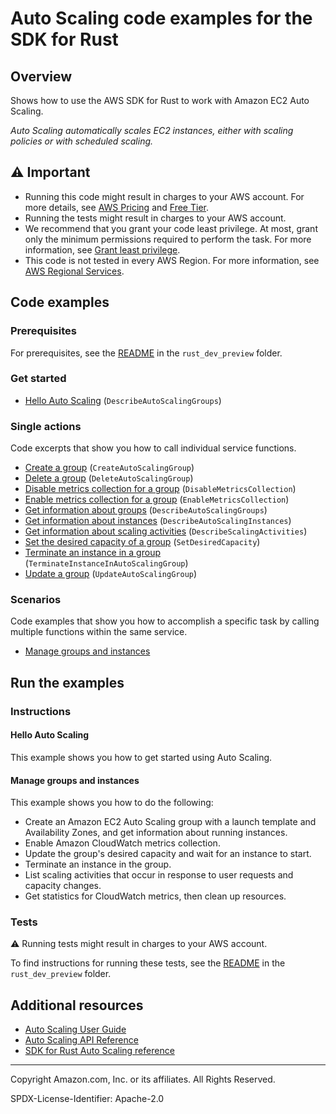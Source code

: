 <!--Generated by WRITEME on 2023-10-31 15:27:12.576171 (UTC)-->
# Auto Scaling code examples for the SDK for Rust

## Overview

Shows how to use the AWS SDK for Rust to work with Amazon EC2 Auto Scaling.

<!--custom.overview.start-->
<!--custom.overview.end-->

*Auto Scaling automatically scales EC2 instances, either with scaling policies or with scheduled scaling.*

## ⚠ Important

* Running this code might result in charges to your AWS account. For more details, see [AWS Pricing](https://aws.amazon.com/pricing/?aws-products-pricing.sort-by=item.additionalFields.productNameLowercase&aws-products-pricing.sort-order=asc&awsf.Free%20Tier%20Type=*all&awsf.tech-category=*all) and [Free Tier](https://aws.amazon.com/free/?all-free-tier.sort-by=item.additionalFields.SortRank&all-free-tier.sort-order=asc&awsf.Free%20Tier%20Types=*all&awsf.Free%20Tier%20Categories=*all).
* Running the tests might result in charges to your AWS account.
* We recommend that you grant your code least privilege. At most, grant only the minimum permissions required to perform the task. For more information, see [Grant least privilege](https://docs.aws.amazon.com/IAM/latest/UserGuide/best-practices.html#grant-least-privilege).
* This code is not tested in every AWS Region. For more information, see [AWS Regional Services](https://aws.amazon.com/about-aws/global-infrastructure/regional-product-services).

<!--custom.important.start-->
<!--custom.important.end-->

## Code examples

### Prerequisites

For prerequisites, see the [README](../../README.md#Prerequisites) in the `rust_dev_preview` folder.


<!--custom.prerequisites.start-->
<!--custom.prerequisites.end-->


### Get started

* [Hello Auto Scaling](src/bin/list-autoscaling-groups.rs#L24) (`DescribeAutoScalingGroups`)

### Single actions

Code excerpts that show you how to call individual service functions.

* [Create a group](src/bin/create-autoscaling-group.rs#L32) (`CreateAutoScalingGroup`)
* [Delete a group](src/bin/delete-autoscaling-group.rs#L32) (`DeleteAutoScalingGroup`)
* [Disable metrics collection for a group](src/scenario.rs#L620) (`DisableMetricsCollection`)
* [Enable metrics collection for a group](src/scenario.rs#L297) (`EnableMetricsCollection`)
* [Get information about groups](src/bin/list-autoscaling-groups.rs#L24) (`DescribeAutoScalingGroups`)
* [Get information about instances](src/scenario.rs#L535) (`DescribeAutoScalingInstances`)
* [Get information about scaling activities](src/scenario.rs#L402) (`DescribeScalingActivities`)
* [Set the desired capacity of a group](src/scenario.rs#L598) (`SetDesiredCapacity`)
* [Terminate an instance in a group](src/scenario.rs#L657) (`TerminateInstanceInAutoScalingGroup`)
* [Update a group](src/bin/update-autoscaling-group.rs#L32) (`UpdateAutoScalingGroup`)

### Scenarios

Code examples that show you how to accomplish a specific task by calling multiple
functions within the same service.

* [Manage groups and instances](rust_dev_preview/examples/auto-scaling/Cargo.toml)

## Run the examples

### Instructions


<!--custom.instructions.start-->
<!--custom.instructions.end-->

#### Hello Auto Scaling

This example shows you how to get started using Auto Scaling.



#### Manage groups and instances

This example shows you how to do the following:

* Create an Amazon EC2 Auto Scaling group with a launch template and Availability Zones, and get information about running instances.
* Enable Amazon CloudWatch metrics collection.
* Update the group's desired capacity and wait for an instance to start.
* Terminate an instance in the group.
* List scaling activities that occur in response to user requests and capacity changes.
* Get statistics for CloudWatch metrics, then clean up resources.

<!--custom.scenario_prereqs.auto-scaling_Scenario_GroupsAndInstances.start-->
<!--custom.scenario_prereqs.auto-scaling_Scenario_GroupsAndInstances.end-->


<!--custom.scenarios.auto-scaling_Scenario_GroupsAndInstances.start-->
<!--custom.scenarios.auto-scaling_Scenario_GroupsAndInstances.end-->

### Tests

⚠ Running tests might result in charges to your AWS account.


To find instructions for running these tests, see the [README](../../README.md#Tests)
in the `rust_dev_preview` folder.



<!--custom.tests.start-->
<!--custom.tests.end-->

## Additional resources

* [Auto Scaling User Guide](https://docs.aws.amazon.com/autoscaling/ec2/userguide/what-is-amazon-ec2-auto-scaling.html)
* [Auto Scaling API Reference](https://docs.aws.amazon.com/autoscaling/ec2/APIReference/Welcome.html)
* [SDK for Rust Auto Scaling reference](https://docs.rs/aws-sdk-auto-scaling/latest/aws_sdk_auto-scaling/)

<!--custom.resources.start-->
<!--custom.resources.end-->

---

Copyright Amazon.com, Inc. or its affiliates. All Rights Reserved.

SPDX-License-Identifier: Apache-2.0